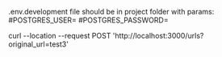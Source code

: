 .env.development file should be in project folder with params:
#POSTGRES_USER=
#POSTGRES_PASSWORD=

curl --location --request POST 'http://localhost:3000/urls?original_url=test3'
